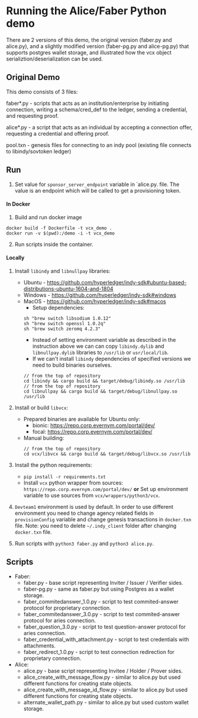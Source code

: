 # Running the Alice/Faber Python demo

There are 2 versions of this demo, the original version (faber.py and alice.py), and a slightly modified version (faber-pg.py and alice-pg.py) that supports postgres wallet storage, and illustrated how the vcx object serializtion/deserialization can be used.

## Original Demo

This demo consists of 3 files:

faber*.py - scripts that acts as an institution/enterprise by initiating connection, writing a schema/cred_def to the ledger, sending a credential, and requesting proof.  

alice*.py - a script that acts as an individual by accepting a connection offer, requesting a credential and offering proof.

pool.txn - genesis files for connecting to an indy pool (existing file connects to libindy/sovtoken ledger)


## Run

1. Set value for `sponsor_server_endpoint` variable in `alice.py. file. The value is an endpoint which will be called to get a provisioning token.

#### In Docker 

1. Build and run docker image 
```
docker build -f Dockerfile -t vcx_demo .
docker run -v $(pwd):/demo -i -t vcx_demo
```
2. Run scripts inside the container.

#### Locally

1.  Install `libindy` and `libnullpay` libraries:
     * Ubuntu - https://github.com/hyperledger/indy-sdk#ubuntu-based-distributions-ubuntu-1604-and-1804
     * Windows - https://github.com/hyperledger/indy-sdk#windows
     * MacOS - https://github.com/hyperledger/indy-sdk#macos 
        * Setup dependencies:
        ```
        sh "brew switch libsodium 1.0.12"
        sh "brew switch openssl 1.0.2q"
        sh "brew switch zeromq 4.2.3"
       ```
       * Instead of setting environment variable as described in the instruction above we can can copy 
       `libindy.dylib` and `libnullpay.dylib` libraries to `/usr/lib` or `usr/local/lib`.
       * If we can't install `libindy` dependencies of specified versions we need to build binaries ourselves.
       ```
       // from the top of repository
       cd libindy && cargo build && target/debug/libindy.so /usr/lib 
       // from the top of repository
       cd libnullpay && cargo build && target/debug/libnullpay.so /usr/lib 
       ```
2.  Install or build `libvcx`:
    * Prepared binaries are available for Ubuntu only:
        * bionic:      https://repo.corp.evernym.com/portal/dev/
        * focal:      https://repo.corp.evernym.com/portal/dev/
    * Manual building:    
       ```
       // from the top of repository
       cd vcx/libvcx && cargo build && target/debug/libvcx.so /usr/lib 
      ```
      
3. Install the python requirements: 
    * `pip install -r requirements.txt`
    * Install `vcx` python wrapper from sources: `https://repo.corp.evernym.com/portal/dev/`
    **or**
    Set up environment variable to use sources from `vcx/wrappers/python3/vcx`.
4. `Devteam1` environment is used by default. 
In order to use different environment you need to change agency related fields in `provisionConfig` variable 
and change genesis transactions in `docker.txn` file.
Note: you need to delete `~/.indy_client` folder after changing `docker.txn` file.

5. Run scripts with `python3 faber.py` and `python3 alice.py`.

## Scripts

* Faber:
    * faber.py - base script representing Inviter / Issuer / Verifier sides.
    * faber-pg.py - same as faber.py but using Postgres as a wallet storage.
    * faber_commitedanswer_1.0.py - script to test commited-answer protocol for proprietary connection.
    * faber_commitedanswer_3.0.py - script to test commited-answer protocol for aries connection.
    * faber_question_3.0.py - script to test question-answer protocol for aries connection.
    * faber_credential_with_attachment.py - script to test credentials with attachments.
    * faber_redirect_1.0.py - script to test connection redirection for proprietary connection.
* Alice:
    * alice.py - base script representing Invitee / Holder / Prover sides.
    * alice_create_with_message_flow.py - similar to alice.py but used different functions for creating state objects.
    * alice_create_with_message_id_flow.py - similar to alice.py but used different functions for creating state objects.
    * alternate_wallet_path.py - similar to alice.py but used custom wallet storage.
